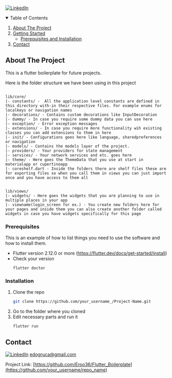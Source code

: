 [![LinkedIn][linkedin-shield]][linkedin-url]


<!-- TABLE OF CONTENTS -->
<details open="open">
  <summary>Table of Contents</summary>
  <ol>
    <li>
      <a href="#about-the-project">About The Project</a>
    </li>
    <li>
      <a href="#getting-started">Getting Started</a>
      <ul>
        <li><a href="#prerequisites">Prerequisites and Installation</a></li>
      </ul>
    </li>
    <li><a href="#contact">Contact</a></li>
  </ol>
</details>



<!-- ABOUT THE PROJECT -->
## About The Project

This is a flutter boilerplate for future projects.

Here is the folder structure we have been using in this project

```

lib/core/
|- constants/ -  All the application level constants are defined in this directory with-in their respective files. For example enums for localkeys or navigation names
|- decorations/ - Contains custom decorations like InputDecoration
|- dummy/ - In case you require some dummy data you can use here
|- exception/ - Error exception messages
|- extensions/ - In case you require more functionality wih existing classes you can add extensions to them in here
|- init/ - Configurations goes here like language, sharedpreferences or navigation
|- models/ - Contains the models layer of the project.
|- providers/ - Your providers for state management
|- services/ - Your network services and etc. goes here
|- theme/ - Here goes the ThemeData that you use at start in materialapp or cupertinoapp
|- coreshelf.dart - Inside the folders there are shelf files these are for exporting files so when you call them in views you can just import once and you have access to them all

```

```

lib/views/
|- widgets/ - Here goes the widgets that you are planning to use in multiple places in your app
|- viewname(login_screen for ex.) - You create new folders here for your pages and inside them you can also create another folder called widgets in case you have widgets specifically for this page

```



### Prerequisites

This is an example of how to list things you need to use the software and how to install them.
  
* Flutter version 2.12.0 or more (https://flutter.dev/docs/get-started/install)
* Check your version
  ```
  flutter doctor
  ```

### Installation

1. Clone the repo
   ```sh
   git clone https://github.com/your_username_/Project-Name.git
   ```
2. Go to the folder where you cloned
3. Edit necessary parts and run it
   ```
   flutter run
   ```


<!-- CONTACT -->
## Contact

[![LinkedIn][linkedin-shield]][linkedin-url] 
edogruca@gmail.com

Project Link: [https://github.com/Eroo36/Flutter_Boilerplate](https://github.com/your_username/repo_name)




<!-- MARKDOWN LINKS & IMAGES -->
<!-- https://www.markdownguide.org/basic-syntax/#reference-style-links -->
[linkedin-shield]: https://img.shields.io/badge/-LinkedIn-black.svg?style=for-the-badge&logo=linkedin&colorB=555
[linkedin-url]: https://www.linkedin.com/in/edogruca/
